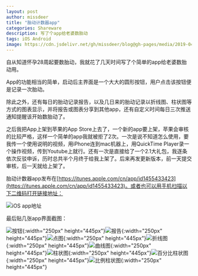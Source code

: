 ```yaml
---
layout: post
author: missdeer
title: "胎动计数器app"
categories: Shareware
description: 写了个app给老婆数胎动
tags: iOS Android
image: https://cdn.jsdelivr.net/gh/missdeer/blog@gh-pages/media/2019-04-26/8.jpg
---
```


自从知道怀孕28周起要数胎动，我就花了几天时间写了个简单的app给老婆数胎动用。

App的功能相当的简单，启动后主界面是一个大大的圆形按钮，用户点击该按钮便是记录一次胎动。

除此之外，还有每日的胎动记录报告，以及几日来的胎动记录以折线图、柱状图等方式的图表显示，并将报告或图表分享到其他app，还有自定义时间每日三次推送通知提醒该开始数胎动了。

之后我把App上架到苹果的App Store上去了，一个新的app要上架，苹果会审核的比较严格，这样一个简单的app我就被拒了2次。一次是说不知道怎么使用，要我传一个使用说明的视频，用iPhone连到mac机器上，用QuickTime Player录一个操作视频，传到Youtube上就行。还有一次是直接给了一个2.1大礼包，我逐条依次反驳申诉，历时总共半个月终于给我上架了。后来再发更新版本，前一天提交审核，后一天就给上架了。

胎动计数器app发布在[https://itunes.apple.com/cn/app/id1455433423](https://itunes.apple.com/cn/app/id1455433423)。或者也可以用手机扫描以下二维码打开链接地址：

![iOS app地址](https://cdn.jsdelivr.net/gh/missdeer/blog@gh-pages/media/2019-04-26/ios-qrcode.png)

最后贴几张app界面截图：

![按钮](https://cdn.jsdelivr.net/gh/missdeer/blog@gh-pages/media/2019-04-26/8.jpg ){:width="250px" height="445px"}![报告](https://cdn.jsdelivr.net/gh/missdeer/blog@gh-pages/media/2019-04-26/7.jpg ){:width="250px" height="445px"}![点图](https://cdn.jsdelivr.net/gh/missdeer/blog@gh-pages/media/2019-04-26/6.jpg ){:width="250px" height="445px"}![折线图](https://cdn.jsdelivr.net/gh/missdeer/blog@gh-pages/media/2019-04-26/5.jpg ){:width="250px" height="445px"}![曲线图](https://cdn.jsdelivr.net/gh/missdeer/blog@gh-pages/media/2019-04-26/4.jpg ){:width="250px" height="445px"}![柱状图](https://cdn.jsdelivr.net/gh/missdeer/blog@gh-pages/media/2019-04-26/3.jpg ){:width="250px" height="445px"}![百分比柱状图](https://cdn.jsdelivr.net/gh/missdeer/blog@gh-pages/media/2019-04-26/2.jpg ){:width="250px" height="445px"}![比例柱状图](https://cdn.jsdelivr.net/gh/missdeer/blog@gh-pages/media/2019-04-26/1.jpg ){:width="250px" height="445px"}
